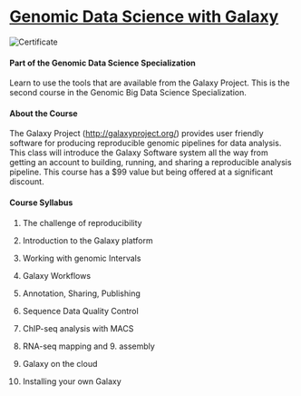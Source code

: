 # [Genomic Data Science with Galaxy](https://www.coursera.org/course/gengalaxy)

![Certificate](https://github.com/lanttern/Genomic-Data-Science/blob/master/Course2_Genomic%20Data%20Science%20with%20Galaxy/images/Coursera%20gengalaxy%202015_certificate.png)

#### Part of the Genomic Data Science Specialization
Learn to use the tools that are available from the Galaxy Project. This is the second course in the Genomic Big Data Science Specialization.

#### About the Course
The Galaxy Project (http://galaxyproject.org/) provides user friendly software for producing reproducible genomic pipelines for data analysis. This class will introduce the Galaxy Software system all the way from getting an account to building, running, and sharing a reproducible analysis pipeline. This course has a $99 value but being offered at a significant discount.

#### Course Syllabus
1. The challenge of reproducibility

2. Introduction to the Galaxy platform

3. Working with genomic Intervals

4. Galaxy Workflows

5. Annotation, Sharing, Publishing

6. Sequence Data Quality Control

7. ChIP-seq analysis with MACS

8. RNA-seq mapping and 9. assembly

9. Galaxy on the cloud

10. Installing your own Galaxy
